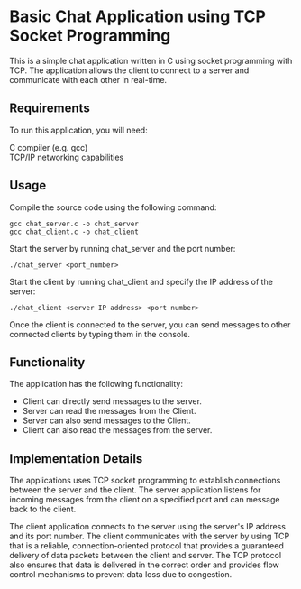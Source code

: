 # Basic Chat Application using TCP Socket Programming
This is a simple chat application written in C using socket programming with TCP. The application allows the client to connect to a server and communicate with each other in real-time.

## Requirements
To run this application, you will need:

C compiler (e.g. gcc) \
TCP/IP networking capabilities
## Usage
Compile the source code using the following command:
```console
gcc chat_server.c -o chat_server
gcc chat_client.c -o chat_client
```

Start the server by running chat_server and the port number:
```console
./chat_server <port_number>
```
Start the client by running chat_client and specify the IP address of the server:
```console
./chat_client <server IP address> <port number>
```
Once the client is connected to the server, you can send messages to other connected clients by typing them in the console.

## Functionality
The application has the following functionality:

* Client can directly send messages to the server.
* Server can read the messages from the Client.
* Server can also send messages to the Client.
* Client can also read the messages from the server.
## Implementation Details
The applications uses TCP socket programming to establish connections between the server and the client. The server application listens for incoming messages from the client on a specified port and can message back to the client.

The client application connects to the server using the server's IP address and its port number. The client communicates with the server by using TCP that is a reliable, connection-oriented protocol that provides a guaranteed delivery of data packets between the client and server. The TCP protocol also ensures that data is delivered in the correct order and provides flow control mechanisms to prevent data loss due to congestion.
